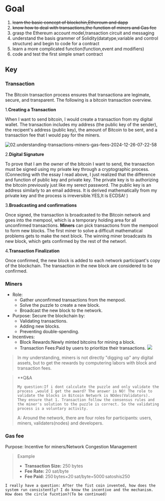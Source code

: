# Goal

1. ~~learn the basic concept of blockchin,Ethereum and dapp~~
2. ~~know how to deal with transactions,the function of miners and Gas fee~~
3. grasp the Ethereum account model,transaction circuit and messaging
4. understand the basis grammer of Solidity(datatype,variable and control structure) and begin to code for a contract
5. learn a more complicated function(function,event and modifiers)
6. code and test the first simple smart contract

## Key

### Transaction

The Bitcoin transaction process ensures that transactiona are legimate, secure, and transparent. The following is a bitcoin transaction overview.

1.**Creating a Transaction**

When I want to send bitcoin, I would create a transaction from my digital wallet. The transaction includes my address (the public key of the sender), the recipent's address (public key), the amount of Bitcoin to be sent, and a transaction fee that I would pay for the miners.

![02.understanding-transactions-miners-gas-fees-2024-12-26-07-22-58](https://cdn.statically.io/gh/stoneBuild29/MyPictures@main/upload/02.understanding-transactions-miners-gas-fees-2024-12-26-07-22-58.png)

2.**Digital Signature**

To prove that I am the owner of the bitcoin I want to send, the transaction must be signed using my private key through a cryptographic process.(Connecting with the essay I read above, I just realized that the difference and function of public key and private key. The private key is to authorizing the bitcoin previously just like my serect password. The public key is an address similarly to an email address.  It is derived mathematically from my private key and the process is irreversible.YES,It is ECDSA! )

3.**Broadcasting and confirmations**

Once signed, the transaction is broadcasted to the Bitcoin network and goes into the mempool, which is a temporary holding area for all unconfirmed transactions. **Miners** can pick transactions from the mempool to form new blocks. The first miner to solve a difficult mathematical problems gets to make the next block. The winning miner broadcasts its new block, which gets confirmed by the rest of the networl.

4.**Transaction Finalization**

Once confirmed, the new block is added to each network participant's copy of the blockchain. The transaction in the new block are considered to be confirmed.

### Miners

* Role:
  * Gather unconfirmed transactions from the menpool.
  * Solve the puzzle to create a new block.
  * Broadcast the new block to the network.
* Purpose:
  Secure the blockchain by:
  * Validating transactions.
  * Adding new blocks.
  * Preventing double-spending.
* Incentives:
  * Block Rewards:Newly minted bitcoins for mining a block.
  * Transaction Fees:Paid by users to prioritize their transactions.
![](https://cdn.statically.io/gh/stoneBuild29/MyPictures@main/upload/CleanShot%202024-12-26%20at%2015.30.10%402x.png)
> In my understanding, miners is not directly "digging up" any digital assets, but to get the rewards by computering labors with block and transaction fees.

> **Q&A
>
> `My question:If i dont calculate the puzzle and only validate the process ,would I get the award? The answer is NO! The role to validate the blocks in Bitcoin Network is NOdes(Validators). They ensure that 1. Transaction follow the consensus rules and the miner's solution to the puzzle is correct. So the validating process is a voluntary activity. `
>
> A: Around the network, there are four roles for participants: users, miners, validaters(nodes) and developers.

### Gas fee

Purpose: Incentive for miners/Network Congestion Management

> Example
>
> * **Transaction Size:** 250 bytes
> * **Fee Rate:** 20 sat/byte
> * **Fee Paid:** 250 bytes×20 sat/byte=5000 satoshis250 

`I really have a question: After the fist coin invented, how does the system run consistently? I do know the incentive and the mechanism. How does the circle fucntion?(To be continued)`
